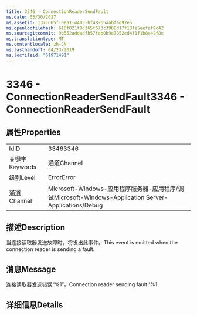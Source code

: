```yaml
---
title: 3346 - ConnectionReaderSendFault
ms.date: 03/30/2017
ms.assetid: 137c665f-0ea1-4405-bf48-65aabfad97e5
ms.openlocfilehash: 610f821f8d365f673c3900d17f13fe5eefaf9c42
ms.sourcegitcommit: 9b552addadfb57fab0b9e7852ed4f1f1b8a42f8e
ms.translationtype: MT
ms.contentlocale: zh-CN
ms.lasthandoff: 04/23/2019
ms.locfileid: "61971491"
---
```

# <a name="3346---connectionreadersendfault"></a><span data-ttu-id="45f80-102">3346 - ConnectionReaderSendFault</span><span class="sxs-lookup"><span data-stu-id="45f80-102">3346 - ConnectionReaderSendFault</span></span>
## <a name="properties"></a><span data-ttu-id="45f80-103">属性</span><span class="sxs-lookup"><span data-stu-id="45f80-103">Properties</span></span>  
  
|||  
|-|-|  
|<span data-ttu-id="45f80-104">Id</span><span class="sxs-lookup"><span data-stu-id="45f80-104">ID</span></span>|<span data-ttu-id="45f80-105">3346</span><span class="sxs-lookup"><span data-stu-id="45f80-105">3346</span></span>|  
|<span data-ttu-id="45f80-106">关键字</span><span class="sxs-lookup"><span data-stu-id="45f80-106">Keywords</span></span>|<span data-ttu-id="45f80-107">通道</span><span class="sxs-lookup"><span data-stu-id="45f80-107">Channel</span></span>|  
|<span data-ttu-id="45f80-108">级别</span><span class="sxs-lookup"><span data-stu-id="45f80-108">Level</span></span>|<span data-ttu-id="45f80-109">Error</span><span class="sxs-lookup"><span data-stu-id="45f80-109">Error</span></span>|  
|<span data-ttu-id="45f80-110">通道</span><span class="sxs-lookup"><span data-stu-id="45f80-110">Channel</span></span>|<span data-ttu-id="45f80-111">Microsoft-Windows-应用程序服务器-应用程序/调试</span><span class="sxs-lookup"><span data-stu-id="45f80-111">Microsoft-Windows-Application Server-Applications/Debug</span></span>|  
  
## <a name="description"></a><span data-ttu-id="45f80-112">描述</span><span class="sxs-lookup"><span data-stu-id="45f80-112">Description</span></span>  
 <span data-ttu-id="45f80-113">当连接读取器发送故障时，将发出此事件。</span><span class="sxs-lookup"><span data-stu-id="45f80-113">This event is emitted when the connection reader is sending a fault.</span></span>  
  
## <a name="message"></a><span data-ttu-id="45f80-114">消息</span><span class="sxs-lookup"><span data-stu-id="45f80-114">Message</span></span>  
 <span data-ttu-id="45f80-115">连接读取器发送错误“%1”。</span><span class="sxs-lookup"><span data-stu-id="45f80-115">Connection reader sending fault '%1'.</span></span>  
  
## <a name="details"></a><span data-ttu-id="45f80-116">详细信息</span><span class="sxs-lookup"><span data-stu-id="45f80-116">Details</span></span>
